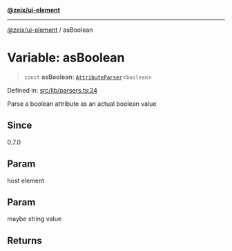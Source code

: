 [**@zeix/ui-element**](../README.md)

***

[@zeix/ui-element](../globals.md) / asBoolean

# Variable: asBoolean

> `const` **asBoolean**: [`AttributeParser`](../type-aliases/AttributeParser.md)\<`boolean`\>

Defined in: [src/lib/parsers.ts:24](https://github.com/zeixcom/ui-element/blob/bd4ae3ed0a4d2790834ffe22cb9cd0696e3104c4/src/lib/parsers.ts#L24)

Parse a boolean attribute as an actual boolean value

## Since

0.7.0

## Param

host element

## Param

maybe string value

## Returns
